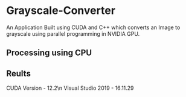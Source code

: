 # Grayscale-Converter
An Application Built using CUDA and C++ which converts an Image to grayscale using parallel programming in NVIDIA GPU.

## Processing using CPU



## Reults


CUDA Version - 12.2\n
Visual Studio 2019 - 16.11.29
